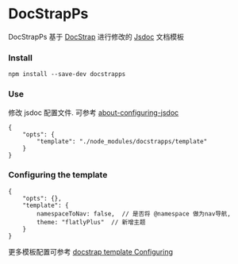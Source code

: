 # DocStrapPs
DocStrapPs 基于 [DocStrap](https://github.com/docstrap/docstrap) 进行修改的 [Jsdoc](https://github.com/jsdoc/jsdoc) 文档模板 

### Install ###
```
npm install --save-dev docstrapps
```

### Use ###
修改 jsdoc 配置文件. 可参考 [about-configuring-jsdoc](https://jsdoc.app/about-configuring-jsdoc.html)  
```
{
	"opts": {
		"template": "./node_modules/docstrapps/template"
	}
}
```

### Configuring the template ###
```
{
	"opts": {},
	"template": {
		namespaceToNav: false,  // 是否将 @namespace 做为nav导航,
		theme: "flatlyPlus"  // 新增主题
	}
}
```
更多模板配置可参考 [docstrap template Configuring](https://github.com/docstrap/docstrap)
